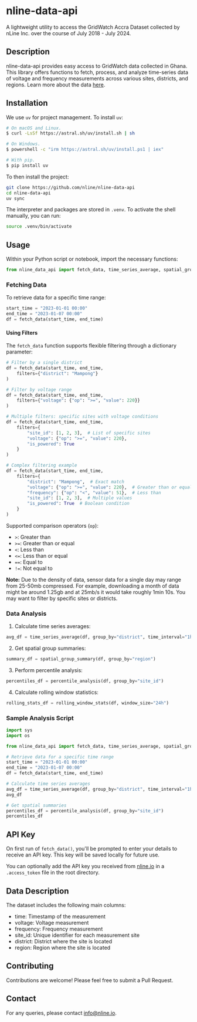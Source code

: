 # nline-data-api

A lightweight utility to access the GridWatch Accra Dataset collected by nLine Inc. over the course of July 2018 - July 2024.

## Description

nline-data-api provides easy access to GridWatch data collected in Ghana. This library offers functions to fetch, process, and analyze time-series data of voltage and frequency measurements across various sites, districts, and regions. Learn more about the data [here](https://nline.io/public-data).

## Installation

We use `uv` for project management. To install `uv`:

```sh
# On macOS and Linux.
$ curl -LsSf https://astral.sh/uv/install.sh | sh

# On Windows.
$ powershell -c "irm https://astral.sh/uv/install.ps1 | iex"

# With pip.
$ pip install uv
```

To then install the project:

```sh
git clone https://github.com/nline/nline-data-api
cd nline-data-api
uv sync
```

The interpreter and packages are stored in `.venv`. To activate the shell manually, you can run:

```sh
source .venv/bin/activate
```

## Usage

Within your Python script or notebook, import the necessary functions:

```py
from nline_data_api import fetch_data, time_series_average, spatial_group_summary, percentile_analysis, rolling_window_stats
```

### Fetching Data

To retrieve data for a specific time range:

```py
start_time = "2023-01-01 00:00"
end_time = "2023-01-07 00:00"
df = fetch_data(start_time, end_time)
```

#### Using Filters

The `fetch_data` function supports flexible filtering through a dictionary parameter:

```py
# Filter by a single district
df = fetch_data(start_time, end_time,
    filters={"district": "Mampong"}
)

# Filter by voltage range
df = fetch_data(start_time, end_time,
    filters={"voltage": {"op": ">=", "value": 220}}
)

# Multiple filters: specific sites with voltage conditions
df = fetch_data(start_time, end_time,
    filters={
        "site_id": [1, 2, 3],  # List of specific sites
        "voltage": {"op": ">=", "value": 220},
        "is_powered": True
    }
)

# Complex filtering example
df = fetch_data(start_time, end_time,
    filters={
        "district": "Mampong",  # Exact match
        "voltage": {"op": ">=", "value": 220},  # Greater than or equal
        "frequency": {"op": "<", "value": 51},  # Less than
        "site_id": [1, 2, 3],  # Multiple values
        "is_powered": True  # Boolean condition
    }
)
```

Supported comparison operators (`op`):

- `>`: Greater than
- `>=`: Greater than or equal
- `<`: Less than
- `<=`: Less than or equal
- `==`: Equal to
- `!=`: Not equal to

**Note:** Due to the density of data, sensor data for a single day may range from 25-50mb compressed. For example, downloading a month of data might be around 1.25gb and at 25mb/s it would take roughly 1min 10s. You may want to filter by specific sites or districts.

### Data Analysis

1. Calculate time series averages:

```py
avg_df = time_series_average(df, group_by="district", time_interval="1h")
```

2. Get spatial group summaries:

```py
summary_df = spatial_group_summary(df, group_by="region")
```

3. Perform percentile analysis:

```py
percentiles_df = percentile_analysis(df, group_by="site_id")
```

4. Calculate rolling window statistics:

```py
rolling_stats_df = rolling_window_stats(df, window_size="24h")
```

### Sample Analysis Script

```py
import sys
import os

from nline_data_api import fetch_data, time_series_average, spatial_group_summary, percentile_analysis, rolling_window_stats # type: ignore

# Retrieve data for a specific time range
start_time = "2023-01-01 00:00"
end_time = "2023-01-07 00:00"
df = fetch_data(start_time, end_time)

# Calculate time series averages
avg_df = time_series_average(df, group_by="district", time_interval="1h")
avg_df

# Get spatial summaries
percentiles_df = percentile_analysis(df, group_by="site_id")
percentiles_df
```

## API Key

On first run of `fetch_data()`, you'll be prompted to enter your details to receive an API key. This key will be saved locally for future use.

You can optionally add the API key you received from [nline.io](https://nline.io/public-data) in a `.access_token` file in the root directory.

## Data Description

The dataset includes the following main columns:

- time: Timestamp of the measurement
- voltage: Voltage measurement
- frequency: Frequency measurement
- site_id: Unique identifier for each measurement site
- district: District where the site is located
- region: Region where the site is located

## Contributing

Contributions are welcome! Please feel free to submit a Pull Request.

## Contact

For any queries, please contact [info@nline.io](mailto:info@nline.io).
